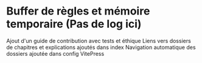 # Buffer de règles et mémoire temporaire (Pas de log ici)
Ajout d'un guide de contribution avec tests et éthique
Liens vers dossiers de chapitres et explications ajoutés dans index
Navigation automatique des dossiers ajoutée dans config VitePress
